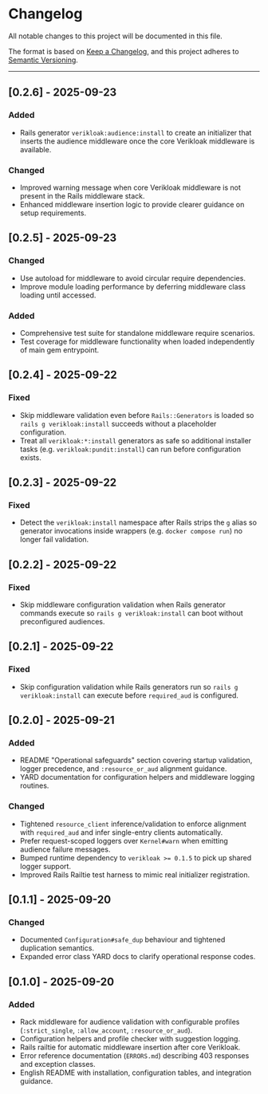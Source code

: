 # Changelog

All notable changes to this project will be documented in this file.

The format is based on [Keep a Changelog](https://keepachangelog.com/en/1.1.0/),
and this project adheres to [Semantic Versioning](https://semver.org/spec/v2.0.0.html).

---

## [0.2.6] - 2025-09-23

### Added
- Rails generator `verikloak:audience:install` to create an initializer that inserts the audience middleware once the core Verikloak middleware is available.

### Changed
- Improved warning message when core Verikloak middleware is not present in the Rails middleware stack.
- Enhanced middleware insertion logic to provide clearer guidance on setup requirements.

## [0.2.5] - 2025-09-23

### Changed
- Use autoload for middleware to avoid circular require dependencies.
- Improve module loading performance by deferring middleware class loading until accessed.

### Added
- Comprehensive test suite for standalone middleware require scenarios.
- Test coverage for middleware functionality when loaded independently of main gem entrypoint.

## [0.2.4] - 2025-09-22

### Fixed
- Skip middleware validation even before `Rails::Generators` is loaded so `rails g verikloak:install` succeeds without a placeholder configuration.
- Treat all `verikloak:*:install` generators as safe so additional installer tasks (e.g. `verikloak:pundit:install`) can run before configuration exists.

## [0.2.3] - 2025-09-22

### Fixed
- Detect the `verikloak:install` namespace after Rails strips the `g` alias so generator invocations inside wrappers (e.g. `docker compose run`) no longer fail validation.

## [0.2.2] - 2025-09-22

### Fixed
- Skip middleware configuration validation when Rails generator commands execute so `rails g verikloak:install` can boot without preconfigured audiences.

## [0.2.1] - 2025-09-22

### Fixed
- Skip configuration validation while Rails generators run so `rails g verikloak:install` can execute before `required_aud` is configured.

## [0.2.0] - 2025-09-21

### Added
- README "Operational safeguards" section covering startup validation, logger precedence, and `:resource_or_aud` alignment guidance.
- YARD documentation for configuration helpers and middleware logging routines.

### Changed
- Tightened `resource_client` inference/validation to enforce alignment with `required_aud` and infer single-entry clients automatically.
- Prefer request-scoped loggers over `Kernel#warn` when emitting audience failure messages.
- Bumped runtime dependency to `verikloak >= 0.1.5` to pick up shared logger support.
- Improved Rails Railtie test harness to mimic real initializer registration.

## [0.1.1] - 2025-09-20

### Changed
- Documented `Configuration#safe_dup` behaviour and tightened duplication semantics.
- Expanded error class YARD docs to clarify operational response codes.

## [0.1.0] - 2025-09-20

### Added
- Rack middleware for audience validation with configurable profiles (`:strict_single`, `:allow_account`, `:resource_or_aud`).
- Configuration helpers and profile checker with suggestion logging.
- Rails railtie for automatic middleware insertion after core Verikloak.
- Error reference documentation (`ERRORS.md`) describing 403 responses and exception classes.
- English README with installation, configuration tables, and integration guidance.
